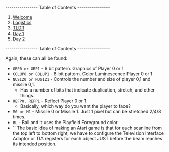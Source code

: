 ---------------- Table of Contents ---------------- 

1. [Welcome](#welcome)
2. [Logistics](#logistics)
3. [TLDR](#tldr)
4. [Day 1](#day1)
5. [Day 2](#day2)

---------------- Table of Contents ---------------- 

Again, these can all be found: 
* `GRP0 or GRP1` - 8 bit pattern. Graphics of Player 0 or 1
* `COLUP0 or COLUP1` - 8-bit pattern. Color Luminescence Player 0 or 1
* `NUSIZ0 or NUSIZ1` - Controls the number and size of player 0,1 and missile 0,1.
	* Has a number of bits that indicate duplication, stretch, and other things.
* `REFP0, REFP1` - Reflect Player 0 or 1. 
	* Basically, which way do you want the player to face?
* `M0 or M1` - Missile 0 or Missile 1. Just 1 pixel but can be stretched 2/4/8 times.
* `BL` - Ball and it uses the Playfield Foreground color.
* ``
The basic idea of making an Atari game is that for each scanline from the top left to bottom right, we have to configure the Television Interface Adaptor or TIA registers for each object JUST before the beam reaches its intended position.

